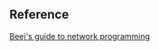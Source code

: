 
## Reference 

[Beej's guide to network programming](https://beej.us/guide/bgnet/pdf/bgnet_usl_c_1.pdf)